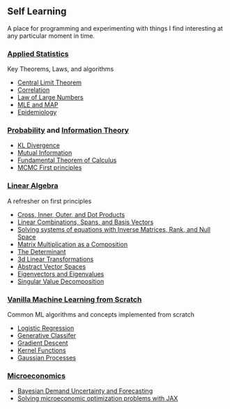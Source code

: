 ## Self Learning

A place for programming and experimenting with things I find interesting at any particular moment in time. 

### [Applied Statistics](Statistics)

Key Theorems, Laws, and algorithms
 - [Central Limit Theorem](Statistics/CentralLimitTheorem.ipynb)
 - [Correlation](Statistics/Correlation.ipynb)
 - [Law of Large Numbers](Statistics/LawLargeNumbers.ipynb)
 - [MLE and MAP](Statistics/MLE_MAP.ipynb)
 - [Epidemiology](Statistics/Epidemiology.ipynb)

### [Probability](Probability) and [Information Theory](Information_Theory)

 - [KL Divergence](Probability/KL_Divergence.ipynb)
 - [Mutual Information](Probability/Mutual_Information.ipynb)
 - [Fundamental Theorem of Calculus](Probability/Fundamental_Theorem_Calculus.ipynb)
 - [MCMC First principles](Probability/MCMC.ipynb)

### [Linear Algebra](Linear_Algebra)

A refresher on first principles
 - [Cross, Inner, Outer, and Dot Products](Linear_Algebra/Cross-Inner-Outer-Products.ipynb)
 - [Linear Combinations, Spans, and Basis Vectors](Linear_Algebra/Linear-Combinations-Span-Basis.ipynb)
 - [Solving systems of equations with Inverse Matrices, Rank, and Null Space](Inverse-Column-Null-Space.ipynb)
 - [Matrix Multiplication as a Composition](Linear_Algebra/Matrix-Multiplication-Transformations.ipynb)
 - [The Determinant](Linear_Algebra/Determinant.ipynb)
 - [3d Linear Transformations](Linear_Algebra/3d-Linear-Transformations.ipynb)
 - [Abstract Vector Spaces](Linear_Algebra/Abstract-Vector-Spaces.ipynb)
 - [Eigenvectors and Eigenvalues](Linear_Algebra/Eigenvectors-Eigenvalues.ipynb)
 - [Singular Value Decomposition](Linear_Algebra/SVD.ipynb)

### [Vanilla Machine Learning from Scratch](ML_Scratch)

Common ML algorithms and concepts implemented from scratch
 - [Logistic Regression](ML_Scratch/LogisticRegression.ipynb)
 - [Generative Classifer](ML_Scratch/KDE.ipynb)
 - [Gradient Descent](ML_Scratch/GradientDescent.ipynb)
 - [Kernel Functions](ML_Scratch/KernelFunctions.ipynb)
 - [Gaussian Processes](ML_Scratch/GaussianProcesses.ipynb)

### [Microeconomics](Microeconomics)

- [Bayesian Demand Uncertainty and Forecasting](Microeconomics/BayesianDemandUncertainty.ipynb)
- [Solving microeconomic optimization problems with JAX](Microeconomics/Optimization_JAX.ipynb)